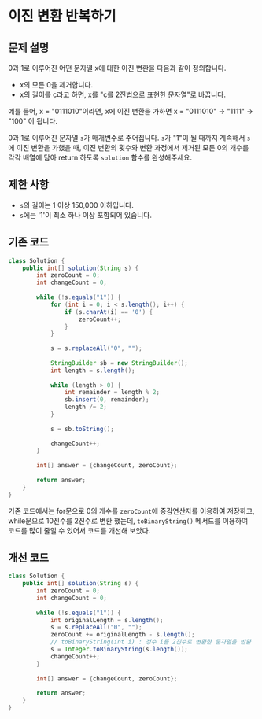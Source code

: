 # 이진 변환 반복하기

## 문제 설명
0과 1로 이루어진 어떤 문자열 x에 대한 이진 변환을 다음과 같이 정의합니다.

- x의 모든 0을 제거합니다.
- x의 길이를 c라고 하면, x를 "c를 2진법으로 표현한 문자열"로 바꿉니다.

예를 들어, x = "0111010"이라면, x에 이진 변환을 가하면 x = "0111010" -> "1111" -> "100" 이 됩니다.

0과 1로 이루어진 문자열 `s`가 매개변수로 주어집니다. `s`가 "1"이 될 때까지 계속해서 `s`에 이진 변환을 가했을 때, 이진 변환의 횟수와 변환 과정에서 제거된 모든 0의 개수를 각각 배열에 담아 return 하도록 `solution` 함수를 완성해주세요.

## 제한 사항
- `s`의 길이는 1 이상 150,000 이하입니다.
- `s`에는 '1'이 최소 하나 이상 포함되어 있습니다.

## 기존 코드
```java
class Solution {
    public int[] solution(String s) {
        int zeroCount = 0;
        int changeCount = 0;
        
        while (!s.equals("1")) {
            for (int i = 0; i < s.length(); i++) {
                if (s.charAt(i) == '0') {
                    zeroCount++;
                }
            }
            
            s = s.replaceAll("0", "");
            
            StringBuilder sb = new StringBuilder();
            int length = s.length();
            
            while (length > 0) {
                int remainder = length % 2;
                sb.insert(0, remainder);
                length /= 2;
            }
            
            s = sb.toString();
            
            changeCount++;
        }
        
        int[] answer = {changeCount, zeroCount};
        
        return answer;
    }
}
```
기존 코드에서는 for문으로 0의 개수를 `zeroCount`에 증감연산자를 이용하여 저장하고, while문으로 10진수를 2진수로 변환 했는데, `toBinaryString()` 메서드를 이용하여 코드를 많이 줄일 수 있어서 코드를 개선해 보았다.

## 개선 코드
```java
class Solution {
    public int[] solution(String s) {
        int zeroCount = 0;
        int changeCount = 0;
        
        while (!s.equals("1")) {
            int originalLength = s.length();
            s = s.replaceAll("0", "");
            zeroCount += originalLength - s.length();
            // toBinaryString(int i) : 정수 i를 2진수로 변환한 문자열을 반환
            s = Integer.toBinaryString(s.length());
            changeCount++;
        }
        
        int[] answer = {changeCount, zeroCount};
        
        return answer;
    }
}
```